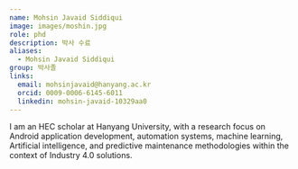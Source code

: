 ```yaml
---
name: Mohsin Javaid Siddiqui 
image: images/moshin.jpg
role: phd
description: 박사 수료
aliases:
  - Mohsin Javaid Siddiqui 
group: 박사졸
links:
  email: mohsinjavaid@hanyang.ac.kr
  orcid: 0009-0006-6145-6011
  linkedin: mohsin-javaid-10329aa0
---
```


I am an HEC scholar at Hanyang University, with a research focus on Android application development, automation systems, machine learning, Artificial intelligence, and predictive maintenance methodologies within the context of Industry 4.0 solutions.
